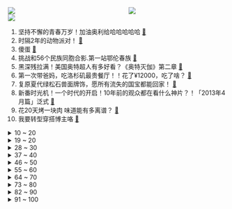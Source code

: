 <div >
	<a style="float:left;width:55%;" href = "https://github.com/anuraghazra/github-readme-stats">
	 <img src = "https://github-readme-stats.vercel.app/api?username=iuuuuuaena&theme=buefy&show_icons=true"/>
	</a>
	<a  style="float:right;width:45%" href = "https://github.com/anuraghazra/github-readme-stats">
	 <img  src="https://github-readme-stats.vercel.app/api/top-langs/?username=anuraghazra&layout=compact"/>
	</a>
	</div>

[![](https://img.shields.io/badge/jxd-@jxdgogogo.xyz-yellowgreen.svg)](https://www.jxdgogogo.xyz)<br>
1. 坚持不懈的青春万岁！加油奥利给哈哈哈哈哈 [:link:](//www.bilibili.com/video/BV1Ts4y1y7zL) <br>
2. 时隔2年的动物派对！ [:link:](//www.bilibili.com/video/BV1KV4y1S7xh) <br>
3. 傻蛋 [:link:](//www.bilibili.com/video/BV1rh4y1G7uv) <br>
4. 挑战和56个民族同胞合影.第一站鄂伦春族 [:link:](//www.bilibili.com/video/BV1J14y1S7cG) <br>
5. 黑深残拉满！美国奥特超人有多好看？《奥特灭伽》第二章 [:link:](//www.bilibili.com/video/BV1mV4y127Ju) <br>
6. 第一次带爸妈，吃洛杉矶最贵餐厅！！花了¥12000，吃了啥？ [:link:](//www.bilibili.com/video/BV1Fu411Y7i6) <br>
7. 复原夏代绿松石兽面牌饰，愿所有流失的国宝都能回家！ [:link:](//www.bilibili.com/video/BV16L411i7tf) <br>
8. 新番时光机！一个时代的开启！10年前的观众都在看什么神片？！「2013年4月篇」泛式 [:link:](//www.bilibili.com/video/BV1to4y1N7Z6) <br>
9. 花20天烤一块肉 味道能有多离谱？ [:link:](//www.bilibili.com/video/BV1Mc411g71J) <br>
10. 我要转型穿搭博主咯 [:link:](//www.bilibili.com/video/BV1Ps4y1v7ED) <br>
<details>
<summary>10 ~ 20</summary>

11. 《高考生暑假规划》 [:link:](//www.bilibili.com/video/BV1E8411Z7kY) <br>
12. 《你应该灿烂而热烈》 [:link:](//www.bilibili.com/video/BV1kc41137ht) <br>
13. ⚡️一口气速通中国古代王朝简史⚡️ [:link:](//www.bilibili.com/video/BV1Su4y1Z76Q) <br>
14. 账号已被盗 [:link:](//www.bilibili.com/video/BV1Wh4y1G74h) <br>
15. 中西合璧｜Golden Hour！这是什么古筝与大提琴的宿命感啊！ [:link:](//www.bilibili.com/video/BV1Qh4y197VF) <br>
16. 探秘迪拜最土豪自助餐！迪拜皇室自助餐！都吃什么？ [:link:](//www.bilibili.com/video/BV1uh4y1X7Gn) <br>
17. 2023毕业歌《我们都拥有海洋》｜bilibili×吴青峰 [:link:](//www.bilibili.com/video/BV1BN411C73S) <br>
18. 深夜，一顿各怀鬼胎的烧烤。 [:link:](//www.bilibili.com/video/BV1cz4y1i7SA) <br>
19. 全球最贵超市！普通人一次购物能花多少钱？ [:link:](//www.bilibili.com/video/BV1ro4y1E7D6) <br>
</details>
<details>
<summary>19 ~ 20</summary>

20. 偶遇10岁小老板路边烤鱿鱼，10岁6年工龄 [:link:](//www.bilibili.com/video/BV1mP411B7g8) <br>
21. 早上醒来一翻身 谁懂 [:link:](//www.bilibili.com/video/BV1wX4y1h7TD) <br>
22. 你真的不打算起床喂我吗? [:link:](//www.bilibili.com/video/BV1sW4y197cE) <br>
23. “初看不懂句中意，再看已是剧中人” [:link:](//www.bilibili.com/video/BV1Pu4y1f7sV) <br>
24. “课桌是倒过来的秋千”【央美毕业展】 [:link:](//www.bilibili.com/video/BV14z4y1i7TT) <br>
25. 【warma】捣蛋！我偷走了怒九重要的东西！ [:link:](//www.bilibili.com/video/BV1ro4y1E7c3) <br>
26. 【英文脱口秀互动】高考完就来看演出！ [:link:](//www.bilibili.com/video/BV1e14y1S76k) <br>
27. 小伙不懂俄语骑行中亚，来到一座曾属于中国的小城，当地人很热情 [:link:](//www.bilibili.com/video/BV1EP411B77Q) <br>
28. 【创意摄影】外网爆火的创意海边摄影，还可以更美吗？ [:link:](//www.bilibili.com/video/BV11c41137px) <br>
</details>
<details>
<summary>28 ~ 30</summary>

29. 喜提大专？不怕！打破升本科的信息差！ [:link:](//www.bilibili.com/video/BV1NP411B7d6) <br>
30. 当你有个香港朋友 [:link:](//www.bilibili.com/video/BV1CW4y1X7E8) <br>
31. 15年前难到变态的游戏？死1000次都无法通关！ [:link:](//www.bilibili.com/video/BV1KV4y1S7Du) <br>
32. 球2究竟埋藏了多少细节？《流浪地球2》全片解析08 [:link:](//www.bilibili.com/video/BV13c41137Xe) <br>
33. 你还相信现在的爱情吗 [:link:](//www.bilibili.com/video/BV11c411u7er) <br>
34. 从富豪变成穷鬼，但是把初恋奖励给你，你愿意吗？ [:link:](//www.bilibili.com/video/BV1bj411Q7SS) <br>
35. 这些看似炫酷的电影道具服，演员穿的时候那都遭了血罪了！【疯狂的演员04】 [:link:](//www.bilibili.com/video/BV18X4y1t7Px) <br>
36. 带海皇吃了3天炸鸡，瘦了5斤 [:link:](//www.bilibili.com/video/BV1kX4y1t7QJ) <br>
37. B 站 各 等 级 新 用 户 现 状 [:link:](//www.bilibili.com/video/BV1Nu4y1o7C5) <br>
</details>
<details>
<summary>37 ~ 40</summary>

38. 如果原神是一部卡通系列 | 异世界电玩将军 [:link:](//www.bilibili.com/video/BV1kc41137P7) <br>
39. 应粉丝要求挑战2公斤战斧牛排，开干 [:link:](//www.bilibili.com/video/BV1vo4y1T7ue) <br>
40. 起猛了…高圆圆居然来吃了我的刀削面 [:link:](//www.bilibili.com/video/BV1yo4y1E7iq) <br>
41. 啥叫“人脉说唱”？唱哭全场的惨遭淘汰，“重复歌词”却一路晋级 [:link:](//www.bilibili.com/video/BV1wo4y1J7Vs) <br>
42. 让大爷伤心林老师抑郁的母猫 [:link:](//www.bilibili.com/video/BV1KM4y1e7g6) <br>
43. 给小潮院长爸爸做饭！ [:link:](//www.bilibili.com/video/BV1ou4y1Z7yL) <br>
44. 我还原了清朝的模拟电路，古法制作百年前的万里传声机 [:link:](//www.bilibili.com/video/BV12u4y1d717) <br>
45. 《重返未来：1999》1.1版本PV：雷米特杯失窃案 [:link:](//www.bilibili.com/video/BV1PN411k7vU) <br>
46. 对不起杨坤老师！粉丝太喜欢你了强烈要求返场....视频为本人二次剪辑配音，纯属娱乐！ [:link:](//www.bilibili.com/video/BV1914y1U7DJ) <br>
</details>
<details>
<summary>46 ~ 50</summary>

47. 因为一根卫生棉条，她惨遭截肢 [:link:](//www.bilibili.com/video/BV1jN411y7jX) <br>
48. 最帅的假面骑士？一口气开箱空我全形态！万代 SHF真骨雕 [:link:](//www.bilibili.com/video/BV1nM4y1Y7wf) <br>
49. 监考老师：我就知道你把手机藏这里了！ [:link:](//www.bilibili.com/video/BV1Hk4y1p7K8) <br>
50. 袁绍粉丝在曹操墓里背诵《讨贼檄文》，轰动全网！！ [:link:](//www.bilibili.com/video/BV1hL411i7bW) <br>
51. 《左手指坤》-第15届华语金曲奖！ikun专享！全网首发！！ [:link:](//www.bilibili.com/video/BV14M4y1Y7GB) <br>
52. 马克思是怎么看待打工人躺平的？【毒舌的南瓜】 [:link:](//www.bilibili.com/video/BV1oc41137S5) <br>
53. 介绍一个，学霸都会焦虑的，养蛊式学习法 [:link:](//www.bilibili.com/video/BV1w14y1Q7oT) <br>
54. 💜漫游紫色星穹，你选择谁？💜【动画MEME】 [:link:](//www.bilibili.com/video/BV12h4y1G7Xg) <br>
55. 课 堂 请 勿 对 对 子【鸡裤高考篇】！！！ [:link:](//www.bilibili.com/video/BV12P411B7Pn) <br>
</details>
<details>
<summary>55 ~ 60</summary>

56. “再怎么厉害的攻击，打不中对手也没有意义吧” [:link:](//www.bilibili.com/video/BV1uP411B7ou) <br>
57. 当我穿菜市场的衣服 去香港旅游！30块的裙子真香～ [:link:](//www.bilibili.com/video/BV1NX4y1h7Di) <br>
58. 《皮带演奏家》 [:link:](//www.bilibili.com/video/BV1Vo4y1T7ke) <br>
59. 本来挺喜欢天书奇谭的... [:link:](//www.bilibili.com/video/BV17h4y1R7vD) <br>
60. 个人制作 火影·终结之战 [:link:](//www.bilibili.com/video/BV1J14y1Q7TJ) <br>
61. 抱歉，我抽到真的了！【星穹铁道|定格动画】 [:link:](//www.bilibili.com/video/BV1Fh4y1R73Q) <br>
62. 滴胶封存起来的鸡蛋快三年了，会坏吗？ [:link:](//www.bilibili.com/video/BV1Eo4y1J7U5) <br>
63. 你这就有点过分了啊 [:link:](//www.bilibili.com/video/BV1Xc41137St) <br>
64. EDG《ELOG》丨你好，新来的朋友！ [:link:](//www.bilibili.com/video/BV16c411u76M) <br>
</details>
<details>
<summary>64 ~ 70</summary>

65. 他智商只有75，却创造了一个又一个奇迹，评分9.5的《阿甘正传》 [:link:](//www.bilibili.com/video/BV1ao4y1E7Ed) <br>
66. 洗歌（×）原创（✓） [:link:](//www.bilibili.com/video/BV1YL411i7Hc) <br>
67. 有人能说出关于你的一切，你会相信他是穿越的吗？ [:link:](//www.bilibili.com/video/BV1XW4y1X7EL) <br>
68. 离谱扶弟魔送弟回校 [:link:](//www.bilibili.com/video/BV13m4y1q7g6) <br>
69. 2023高考笑话 [:link:](//www.bilibili.com/video/BV1L8411Z7F7) <br>
70. （这也能解说？！）史上最燃弹珠大赛2023赛季【03】直接起飞！！ [:link:](//www.bilibili.com/video/BV1Wo4y1N7Jy) <br>
71. 去清华大学食堂报道!被清华学生疯狂投喂?! 一天胖8斤... [:link:](//www.bilibili.com/video/BV1eV4y127FP) <br>
72. 大海退潮后，大庆赶海发现母螃蟹带着一窝小宝宝，还有海玉米 [:link:](//www.bilibili.com/video/BV1m8411Z7eU) <br>
73. 街拍摄影师的"祖师爷" Bill Cunningham | 一部行走的时装历史 [:link:](//www.bilibili.com/video/BV1Yc41137yn) <br>
</details>
<details>
<summary>73 ~ 80</summary>

74. 放在整个拳击界也是相当炸裂的 [:link:](//www.bilibili.com/video/BV1Fu411Y7xr) <br>
75. 旅行者等我，我会在我的第二幕来见你 [:link:](//www.bilibili.com/video/BV1YW4y1X7DH) <br>
76. 胃口不好，就吃一根腿！ [:link:](//www.bilibili.com/video/BV1SM4y1a7Xq) <br>
77. 【散人】无敌大杂烩坑爹i wanna 满满都是回忆 [:link:](//www.bilibili.com/video/BV1R14y1U7yC) <br>
78. 【中气爱】厄尔尼诺就要来了，2023年是最热一年吗？ [:link:](//www.bilibili.com/video/BV1yz4y1v7PG) <br>
79. 《   疾   速   甜   心   》2.0 [:link:](//www.bilibili.com/video/BV1w14y1Q72B) <br>
80. b站看电影 [:link:](//www.bilibili.com/video/BV1Ah4y1V7kC) <br>
81. 模仿不同年代的新娘如何结婚？每个妆造都回忆满满！有勾起你的回忆吗？你最喜欢哪个年代的新娘？ [:link:](//www.bilibili.com/video/BV1AV4y1m7D4) <br>
82. 3.7神工天巧，元素专家全成就地图，白拿185原石 [:link:](//www.bilibili.com/video/BV1hz4y1v7HC) <br>
</details>
<details>
<summary>82 ~ 90</summary>

83. 好消息，晕了五个！ [:link:](//www.bilibili.com/video/BV1Xc41137TG) <br>
84. 夺命十三枪 [:link:](//www.bilibili.com/video/BV1Ao4y1T7GF) <br>
85. 【花小烙】在没有银行的时候，古人是如何存钱的？ [:link:](//www.bilibili.com/video/BV1nh411T7iT) <br>
86. 美好在你身边呦，快来看看！ [:link:](//www.bilibili.com/video/BV1Zc41137KB) <br>
87. 【定格动画】美依礼芽竟教我的模型跳舞！？定格应援 极乐净土 [:link:](//www.bilibili.com/video/BV1Nu4y1f7Ra) <br>
88. 《潜伏》里的职场有多难？余则成骂哭小姑娘！为啥职场不说人话？ [:link:](//www.bilibili.com/video/BV1bk4y1p7XF) <br>
89. 《崩坏：星穹铁道》SGF参展视频：「宇宙游戏」 [:link:](//www.bilibili.com/video/BV1zz4y1v7r8) <br>
90. 他想做个《差生》 [:link:](//www.bilibili.com/video/BV1oW4y1X785) <br>
91. 其实炸鸡柳的做法真不难，只要学会这些腌制调料，你也能做出外面小吃摊的味道~ [:link:](//www.bilibili.com/video/BV1F14y1S78E) <br>
</details>
<details>
<summary>91 ~ 100</summary>

92. 你后退的动作是认真的吗 [:link:](//www.bilibili.com/video/BV1io4y1T7tD) <br>
93. 西游修仙大爆料！车迟国的隐喻与内丹术溯源 [:link:](//www.bilibili.com/video/BV1Ks4y1v7B5) <br>
94. 猪猪侠找不到他的身体了，你能帮帮他吗？ [:link:](//www.bilibili.com/video/BV1K8411Z77M) <br>
95. 99%的人不知道！高考能有多奇葩？！ [:link:](//www.bilibili.com/video/BV1Yh4y1G7pn) <br>
96. 《当代父母带娃现状》 [:link:](//www.bilibili.com/video/BV1HN411y7AU) <br>
97. 语言很美好，但绝不是攻击他人的武器 [:link:](//www.bilibili.com/video/BV1mu411Y7iC) <br>
98. 【10小时】一口气看完《高分励志治愈电影》9999部，值得每个处于人生低谷的你看！ [:link:](//www.bilibili.com/video/BV1Nu411Y7Fa) <br>
99. 台湾梦魇vs东北剑魔，最后一舞vs极致猖狂！小说都不敢这么写 #真金白银vs最强王者 [:link:](//www.bilibili.com/video/BV1Rh4y1G7Du) <br>
100. 当代年轻人总有一些莫名其妙的坚持 [:link:](//www.bilibili.com/video/BV1Tc411G7tq) <br>
</details>

